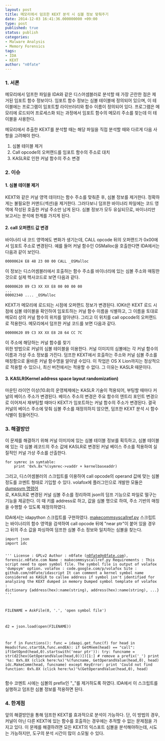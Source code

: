 ```yaml
---
layout: post
title: 메모리에서 덤프한 KEXT 분석 시 심볼 정보 맞춰주기
date: 2014-12-03 16:41:36.000000000 +09:00
type: post
published: true
status: publish
categories:
- Malware Analysis
- Memory Forensics
tags:
- IDA
- KEXT
author: "n0fate"
---
```

<h3 id="1.-서론"><a href="#1.-서론" name="1.-서론"></a>1. 서론</h3>
<p>메모리에서 덤프한 파일을 IDA와 같은 디스어셈블러로 분석할 때 가장 곤란한 점은 제거된 임포트 함수 정보이다. 임포트 함수 정보는 심볼 테이블에 정의되어 있으며, 이 테이블에는 프로그램이 임포트할 라이브러리와 함수 이름이 정의되어 있다. 프로그램은 메모리에 로드되어 프로세스화 되는 과정에서 임포트 함수의 메모리 주소를 찾는데 이 테이블을 사용한다.</p>
<p>메모리에서 추출한 KEXT를 분석할 때는 해당 파일을 직접 분석할 때와 다르게 다음 사항을 고려해야 한다.</p>
<ol>
<li>심볼 테이블 제거</li>
<li>Call opcode의 오퍼랜드를 임포트 함수의 주소로 대치</li>
<li>KASLR로 인한 커널 함수의 주소 변경</li>
</ol>
<h3 id="2.-이슈"><a href="#2.-이슈" name="2.-이슈"></a>2. 이슈</h3>
<h4 id="1.-심볼-테이블-제거"><a href="#1.-심볼-테이블-제거" name="1.-심볼-테이블-제거"></a>1. 심볼 테이블 제거</h4>
<p>KEXT와 같은 커널 영역 데이터는 함수 주소를 맞춰준 후, 심볼 정보를 제거한다. 정확하게는 불필요한 커맨드(섹션)을 제거한다. 그러다보니 덤프한 바이너리 파일에는 코드 영역에 작성된 호출한 커널 주소만 남게 된다. 심볼 정보가 모두 유실되므로, 바이너리만 보고서는 분석에 한계를 가지게 된다.</p>
<h4 id="2.-call-오퍼랜드-값-변경"><a href="#2.-call-오퍼랜드-값-변경" name="2.-call-오퍼랜드-값-변경"></a>2. call 오퍼랜드 값 변경</h4>
<p>바이너리 내 코드 영역에도 변화가 생기는데, CALL opcode 뒤의 오퍼랜드가 0x00에서 임포트 주소로 변경된다. 예를 들어 커널 함수인 OSMalloc을 호출한다면 IDA에서는 다음과 같이 보인다.</p>
<pre><code>00000624 E8 48 23 00 00 CALL _OSMalloc
</code></pre>
<p>이 정보는 디스어셈블러에서 호출하는 함수 주소를 바이너리에 있는 심볼 주소와 매핑한 것으로 실제 헥사코드로 보면 다음과 같다.</p>
<pre><code>00000620 89 C3 XX XX E8 00 00 00 00
...
00002340 .... _OSMalloc
</code></pre>
<p>KEXT가 메모리에 로드되는 시점에 오퍼랜드 정보가 변경된다. IOKit은 KEXT 로드 시점에 심볼 테이블을 확인하여 임포트하는 커널 함수 이름을 식별하고, 그 이름을 토대로 메모리 상의 커널 함수의 위치를 알아낸다. 그리고 이 위치를 call opcode의 오퍼랜드로 적용한다. 메모리에서 덤프한 커널 코드를 보면 다음과 같다.</p>
<pre><code>00000620 89 C3 XX XX E8 28 64 CC 7C
</code></pre>
<p>이 주소에 해당하는 커널 함수를 찾기<br />
위한 방법으로 커널의 심볼 테이블을 이용한다. 커널 이미지의 심볼에는 각 커널 함수의 이름과 가상 주소 정보를 가진다. 덤프한 KEXT에서 호출하는 주소와 커널 심볼 주소를 매칭함으로 올바른 커널 함수명을 알아낼 수있다. 이 작업은 OS X Lion까지는 정상적으로 적용할 수 있으나, 최신 버전에서는 적용할 수 없다. 그 이유는 KASLR 때문이다.</p>
<h4 id="3.-kaslr(kernel-address-space-layout-randomization)"><a href="#3.-kaslr(kernel-address-space-layout-randomization)" name="3.-kaslr(kernel-address-space-layout-randomization)"></a>3. KASLR(Kernel address space layout randomization)</h4>
<p>마운틴 라이언 이상(10.8)의 운영체제에는 KASLR 기술이 적용되어, 부팅할 때마다 커널의 베이스 주소가 변경된다. 베이스 주소의 변경은 주요 함수의 엔트리 포인트 변경으로 이어져서 재부팅할 때마다 KEXT가 임포트하는 커널 함수의 주소가 변경된다. 결국 커널의 베이스 주소에 맞춰 심볼 주소를 재정의하지 않으면, 덤프한 KEXT 분석 시 함수 식별이 힘들어진다.</p>
<h3 id="3.-해결방안"><a href="#3.-해결방안" name="3.-해결방안"></a>3. 해결방안</h3>
<p>이 문제를 해결하기 위해 커널 이미지에 있는 심볼 테이블 정보를 획득하고, 심볼 테이블에 있는 각 심볼 레코드의 주소 값에 KASLR로 변경된 커널 베이스 주소를 적용하여 실질적인 커널 가상 주소를 산출한다.</p>
<pre><code>for symrec in symtable:
    print '0x%.8x'%(symrec-&gt;vaddr + kernelbaseaddr)
</code></pre>
<p>그리고, 디스어셈블러의 스크립트를 이용하여 call opcode의 operand 값에 맞는 심볼 정도를 코멘트 형태로 기입할 수 있다. volafox에 플러그인으로 개발한 모듈은 <a href="https://code.google.com/p/volafox/source/browse/trunk/volafox/plugins/export_table_symbol.py">dumpsym 명령어</a><br />
로, KASLR로 변경된 커널 심볼 주소를 정리하여 json의 덤프 기능으로 파일로 떨구는 기능을 제공한다. 이 때 키를 address로 하고, 값을 심볼 명으로 하여, 주소 기반의 매칭을 수행할 수 있도록 재정의하였다.</p>
<p>IDA에서는 idapython 스크립트를 구현하였다. <a href="https://github.com/n0fate/idapython">makecommsyscallref.py</a> 스크립트는 바이너리의 함수 영역을 검색하여 call opcode 뒤에 "near ptr"이 붙어 있을 경우 그 뒤의 주소 값을 파싱하여 덤프한 심볼 주소 정보와 일치하는 심볼을 찾는다.</p>
<pre><code>import json
import idc

'''
License : GPLv2
Author : n0fate (n0fate@n0fate.com), forensic.n0fate.com
Name : makecommsyscallref.py
Requirements : This script need to open symbol file. The symbol file is output of volafox 'dumpsym' option. volafox : code.google.com/p/volafox
Site : github.com/n0fate/idascript
It can comment a kernel symbol name considered as KASLR to callee address if symbol isn't identified for analyzing the KEXT dumped in memory
Dumped symbol template of volafox : dictionary {address(hex):name(string), address(hex):name(string), ...}
'''

FILENAME = AskFile(0, '*.*', 'open symbol file')

d2 = json.load(open(FILENAME))

for f in Functions():
    func = idaapi.get_func(f)
    for head in Heads(func.startEA,func.endEA):
        if GetMnem(head) == "call":
            if(GetOpnd(head,0).startswith('near ptr')):
                try:
                    funcname = str(d2[hex(GetOperandValue(head,0))])[1:]    # remove a prefix('_')
                    print '%s: 0x%.8X (click here:%x)'%(funcname, GetOperandValue(head,0), head)
                    idc.MakeComm(head, funcname)
                except KeyError:
                    print 'Could not find function: 0x%.8X (click here:%x)'%(GetOperandValue(head,0), head)
</code></pre>
<p>함수 코멘트 시에는 심볼의 prefix인 "_"를 제거하도록 하였다. IDA에서 이 스크립트를 실행하고 덤프한 심볼 정보를 적용하면 된다.</p>
<h3 id="4.-한계점"><a href="#4.-한계점" name="4.-한계점"></a>4. 한계점</h3>
<p>앞의 해결방안을 통해 덤프한 KEXT를 효과적으로 분석이 가능하다. 단, 이 방법의 경우, 커널이 아닌 다른 KEXT에 있는 함수를 호출하는 경우에는 추적할 수 없는 문제점을 가지고 있다. 이 문제를 해결하려면 모든 KEXT의 익스포트 심볼을 분석해야하는데, 시도는 가능하지만, 도구의 분석 시간이 많이 소모될 수 있다.</p>

